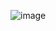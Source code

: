![image](https://github.com/gauravxlokhande/AllAbout-MuleSoft/assets/119065314/f465f346-8022-4fa7-ae7a-2f7792080610)
